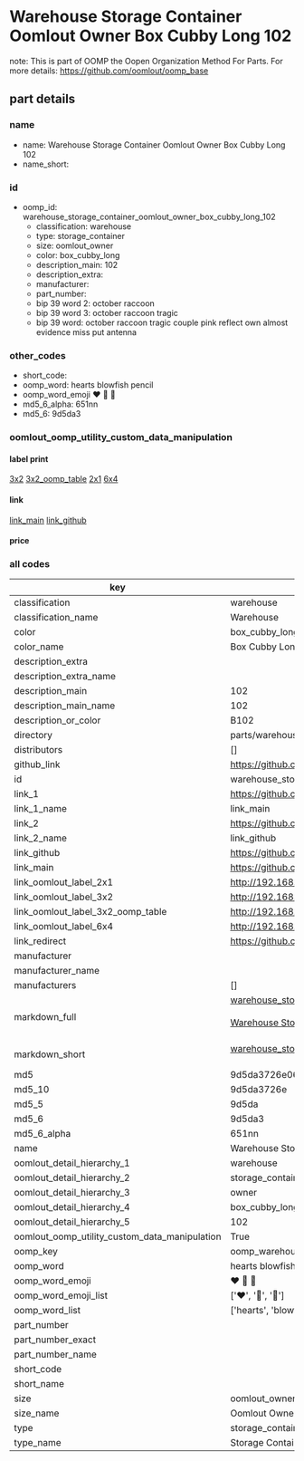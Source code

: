 # Warehouse Storage Container Oomlout Owner Box Cubby Long 102  

note: This is part of OOMP the Oopen Organization Method For Parts. For more details: https://github.com/oomlout/oomp_base

##  part details
  







### name
* name: Warehouse Storage Container Oomlout Owner Box Cubby Long 102
* name_short: 
### id
* oomp_id: warehouse_storage_container_oomlout_owner_box_cubby_long_102
  * classification: warehouse
  * type: storage_container
  * size: oomlout_owner
  * color: box_cubby_long
  * description_main: 102
  * description_extra: 
  * manufacturer: 
  * part_number: 
  * bip 39 word 2: october raccoon
  * bip 39 word 3: october raccoon tragic
  * bip 39 word: october raccoon tragic couple pink reflect own almost evidence miss put antenna

### other_codes
* short_code: 
* oomp_word: hearts blowfish pencil
* oomp_word_emoji :hearts: :blowfish: :pencil:
* md5_6_alpha: 651nn
* md5_6: 9d5da3






### oomlout_oomp_utility_custom_data_manipulation
#### label print
[3x2](http://192.168.1.245:1112/?label=oomp%20651nn)
[3x2_oomp_table](http://192.168.1.108:1112/?label=oomp%20651nn)
[2x1](http://192.168.1.242:1112/?label=oomp%20651nn)
[6x4](http://192.168.1.55:1112/?label=oomp%20651nn)    

#### link

[link_main](https://github.com/oomlout/oomlout_oomp_version_1_messy/tree/main/parts/warehouse_storage_container_oomlout_owner_box_cubby_long_102) [link_github](https://github.com/oomlout/oomlout_oomp_version_1_messy/tree/main/parts/warehouse_storage_container_oomlout_owner_box_cubby_long_102)                             

#### price







### all codes 
| key | value |  
| --- | --- |  
| classification | warehouse |  
| classification_name | Warehouse |  
| color | box_cubby_long |  
| color_name | Box Cubby Long |  
| description_extra |  |  
| description_extra_name |  |  
| description_main | 102 |  
| description_main_name | 102 |  
| description_or_color | B102 |  
| directory | parts/warehouse_storage_container_oomlout_owner_box_cubby_long_102 |  
| distributors | [] |  
| github_link | https://github.com/oomlout/oomlout_oomp_part_src/tree/main/parts/warehouse_storage_container_oomlout_owner_box_cubby_long_102 |  
| id | warehouse_storage_container_oomlout_owner_box_cubby_long_102 |  
| link_1 | https://github.com/oomlout/oomlout_oomp_version_1_messy/tree/main/parts/warehouse_storage_container_oomlout_owner_box_cubby_long_102 |  
| link_1_name | link_main |  
| link_2 | https://github.com/oomlout/oomlout_oomp_version_1_messy/tree/main/parts/warehouse_storage_container_oomlout_owner_box_cubby_long_102 |  
| link_2_name | link_github |  
| link_github | https://github.com/oomlout/oomlout_oomp_version_1_messy/tree/main/parts/warehouse_storage_container_oomlout_owner_box_cubby_long_102 |  
| link_main | https://github.com/oomlout/oomlout_oomp_version_1_messy/tree/main/parts/warehouse_storage_container_oomlout_owner_box_cubby_long_102 |  
| link_oomlout_label_2x1 | http://192.168.1.242:1112/?label=oomp%20651nn |  
| link_oomlout_label_3x2 | http://192.168.1.245:1112/?label=oomp%20651nn |  
| link_oomlout_label_3x2_oomp_table | http://192.168.1.108:1112/?label=oomp%20651nn |  
| link_oomlout_label_6x4 | http://192.168.1.55:1112/?label=oomp%20651nn |  
| link_redirect | https://github.com/oomlout/oomlout_oomp_version_1_messy/tree/main/parts/warehouse_storage_container_oomlout_owner_box_cubby_long_102 |  
| manufacturer |  |  
| manufacturer_name |  |  
| manufacturers | [] |  
| markdown_full | [warehouse_storage_container_oomlout_owner_box_cubby_long_102](none)<br>[](none)<br>[Warehouse Storage Container Oomlout Owner Box Cubby Long 102](none)<br><br> |  
| markdown_short | [warehouse_storage_container_oomlout_owner_box_cubby_long_102](none)<br><br> |  
| md5 | 9d5da3726e06d3c2d0d28313cdec14c8 |  
| md5_10 | 9d5da3726e |  
| md5_5 | 9d5da |  
| md5_6 | 9d5da3 |  
| md5_6_alpha | 651nn |  
| name | Warehouse Storage Container Oomlout Owner Box Cubby Long 102 |  
| oomlout_detail_hierarchy_1 | warehouse |  
| oomlout_detail_hierarchy_2 | storage_container |  
| oomlout_detail_hierarchy_3 | owner |  
| oomlout_detail_hierarchy_4 | box_cubby_long |  
| oomlout_detail_hierarchy_5 | 102 |  
| oomlout_oomp_utility_custom_data_manipulation | True |  
| oomp_key | oomp_warehouse_storage_container_oomlout_owner_box_cubby_long_102 |  
| oomp_word | hearts blowfish pencil |  
| oomp_word_emoji | :hearts: :blowfish: :pencil: |  
| oomp_word_emoji_list | [':hearts:', ':blowfish:', ':pencil:'] |  
| oomp_word_list | ['hearts', 'blowfish', 'pencil'] |  
| part_number |  |  
| part_number_exact |  |  
| part_number_name |  |  
| short_code |  |  
| short_name |  |  
| size | oomlout_owner |  
| size_name | Oomlout Owner |  
| type | storage_container |  
| type_name | Storage Container |  
